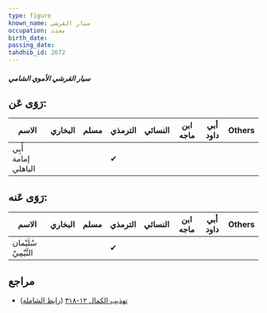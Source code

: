 ```yaml
---
type: figure
known_name: سيار القرشي
occupation: محدث
birth_date:
passing_date:
tahdhib_id: 2672
---
```

##### سيار القرشي الأموي الشامي

## رَوَى عَن:
| الاسم               | البخاري | مسلم | الترمذي | النسائي | ابن ماجه | أبي داود | Others |
| ------------------- | ------- | ---- | ------- | ------- | -------- | -------- | ------ |
| أَبِي إمامة الباهلي |         |      | ✔       |         |          |          |        |
## رَوَى عَنه:
| الاسم                 | البخاري | مسلم | الترمذي | النسائي | ابن ماجه | أبي داود | Others |
| --------------------- | ------- | ---- | ------- | ------- | -------- | -------- | ------ |
| سُلَيْمان التَّيْمِيّ |         |      | ✔       |         |          |          |        |
## مراجع
- [تهذيب الكمال ١٢-٣١٨](obsidian://open?vault=Tahdhib-al-Kamal&file=Figures/٢٦٧٢-سيار%20القرشي%20الأموي%20الشامي) ([رابط الشاملة](https://shamela.ws/book/3722/6091))
